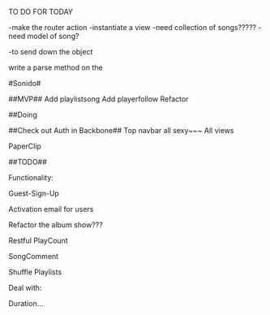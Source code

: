 TO DO FOR TODAY


-make the router action
-instantiate a view
-need collection of songs?????
-need model of song?

-to send down the object

write a parse method on the






#Sonido#

##MVP##
Add playlistsong
Add playerfollow
Refactor

##Doing

##Check out Auth in Backbone##
Top navbar all sexy~~~
All views

PaperClip

##TODO##

Functionality:

Guest-Sign-Up

Activation email for users

Refactor the album show???

Restful PlayCount

SongComment

Shuffle Playlists

Deal with:

Duration...
